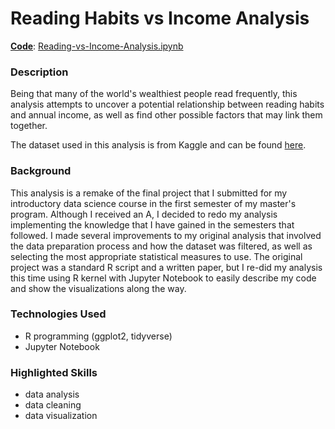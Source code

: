 # Reading Habits vs Income Analysis

<u>**Code**</u>: [Reading-vs-Income-Analysis.ipynb](https://github.com/dannyjimenez98/Reading-Habits-vs-Income-Analysis/blob/91060b03eacba6055966328a4d8c7b198fb263ca/Reading-vs-Income-Analysis.ipynb)

### Description
Being that many of the world's wealthiest people read frequently, this analysis attempts to uncover a potential relationship between reading habits and annual income, as well as find other possible factors that may link them together.

The dataset used in this analysis is from Kaggle and can be found [here](https://www.kaggle.com/datasets/vipulgote4/reading-habit-dataset?datasetId=856212&sortBy=dateRun&tab=bookmarked%21%5Bimage.png%5D%28attachment%3Aimage.png%29).

### Background
This analysis is a remake of the final project that I submitted for my introductory data science course in the first semester of my master's program. Although I received an A, I decided to redo my analysis implementing the knowledge that I have gained in the semesters that followed. I made several improvements to my original analysis that involved the data preparation process and how the dataset was filtered, as well as selecting the most appropriate statistical measures to use. The original project was a standard R script and a written paper, but I re-did my analysis this time using R kernel with Jupyter Notebook to easily describe my code and show the visualizations along the way.

### Technologies Used
- R programming (ggplot2, tidyverse)
- Jupyter Notebook

### Highlighted Skills
- data analysis
- data cleaning
- data visualization
